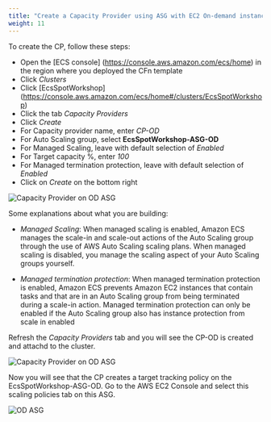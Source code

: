 ```yaml
---
title: "Create a Capacity Provider using ASG with EC2 On-demand instances"
weight: 11
---
```


To create the CP, follow these steps:

* Open the [ECS console] (https://console.aws.amazon.com/ecs/home) in the region where you deployed the CFn template
* Click *Clusters*
* Click [EcsSpotWorkshop] (https://console.aws.amazon.com/ecs/home#/clusters/EcsSpotWorkshop)
* Click the tab *Capacity Providers*
* Click *Create*
* For Capacity provider name, enter *CP-OD*
* For Auto Scaling group, select **EcsSpotWorkshop-ASG-OD**
* For Managed Scaling, leave with default selection of *Enabled*
* For Target capacity %, enter *100*
* For Managed termination protection, leave with default selection of *Enabled*
* Click on *Create* on the bottom right 

![Capacity Provider on OD ASG](/images/ecs-spot-capacity-providers/CP_OD.png)

Some explanations about what you are building:

* *Managed Scaling*: When managed scaling is enabled, Amazon ECS manages the scale-in and scale-out actions of the Auto Scaling group through the use of AWS Auto Scaling scaling plans. When managed scaling is disabled, you manage the scaling aspect of your Auto Scaling groups yourself.

* *Managed termination protection*: When managed termination protection is enabled, Amazon ECS prevents Amazon EC2 instances that contain tasks and that are in an Auto Scaling group from being terminated during a scale-in action. Managed termination protection can only be enabled if the Auto Scaling group also has instance protection from scale in enabled

Refresh the *Capacity Providers* tab and you will see the CP-OD is created and attachd to the cluster.

![Capacity Provider on OD ASG](/images/ecs-spot-capacity-providers/CP_OD1.png)

Now you will see that the CP creates a target tracking policy on the EcsSpotWorkshop-ASG-OD. Go to the AWS EC2 Console and select this scaling policies tab on this ASG.

![OD ASG](/images/ecs-spot-capacity-providers/ASG1.png)